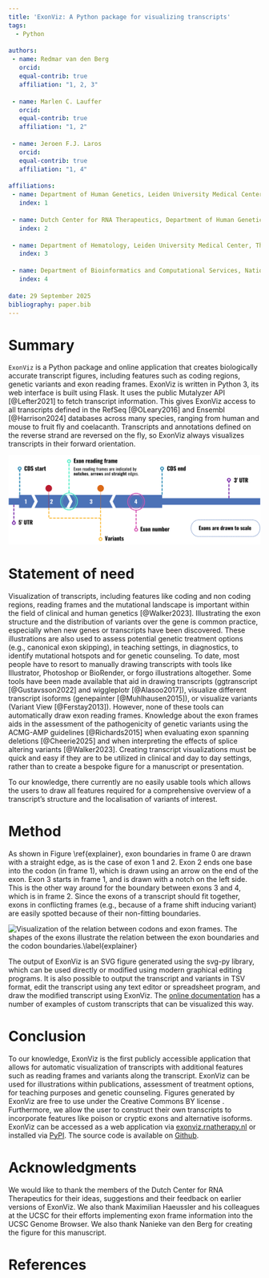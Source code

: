 ```yaml
---
title: 'ExonViz: A Python package for visualizing transcripts'
tags:
  - Python

authors:
 - name: Redmar van den Berg
   orcid:
   equal-contrib: true
   affiliation: "1, 2, 3"

 - name: Marlen C. Lauffer
   orcid:
   equal-contrib: true
   affiliation: "1, 2"

 - name: Jeroen F.J. Laros
   orcid:
   equal-contrib: true
   affiliation: "1, 4"

affiliations:
 - name: Department of Human Genetics, Leiden University Medical Center, The Netherlands
   index: 1

 - name: Dutch Center for RNA Therapeutics, Department of Human Genetics, Leiden University Medical Center, The Netherlands
   index: 2

 - name: Department of Hematology, Leiden University Medical Center, The Netherlands
   index: 3

 - name: Department of Bioinformatics and Computational Services, National Institute of Public Health and the Environment, The Netherlands
   index: 4

date: 29 September 2025
bibliography: paper.bib
---
```


# Summary

`ExonViz` is a Python package and online application that creates biologically
accurate transcript figures, including features such as coding regions, genetic
variants and exon reading frames. ExonViz is written in Python 3, its web
interface is built using Flask. It uses the public Mutalyzer API [@Lefter2021]
to fetch transcript information. This gives ExonViz access to all transcripts
defined in the RefSeq [@OLeary2016] and Ensembl [@Harrison2024] databases
across many species, ranging from human and mouse to fruit fly and coelacanth.
Transcripts and annotations defined on the reverse strand are reversed on the
fly, so ExonViz always visualizes transcripts in their forward orientation.

![Example transcript highlighting ExonViz features\label{abstract}](docs/figures/abstract.svg)

# Statement of need
Visualization of transcripts, including features like coding and non coding
regions, reading frames and the mutational landscape is important within the
field of clinical and human genetics [@Walker2023]. Illustrating the
exon structure and the distribution of variants over the gene is common
practice, especially when new genes or transcripts have been discovered. These
illustrations are also used to assess potential genetic treatment options
(e.g., canonical exon skipping), in teaching settings, in diagnostics, to
identify mutational hotspots and for genetic counseling. To date, most people
have to resort to manually drawing transcripts with tools like Illustrator,
Photoshop or BioRender, or forgo illustrations altogether. Some tools have been
made available that aid in drawing transcripts (ggtranscript [@Gustavsson2022]
and wiggleplotr [@Alasoo2017]), visualize different transcript isoforms
(genepainter [@Muhlhausen2015]), or visualize variants (Variant View
[@Ferstay2013]). However, none of these tools can
automatically draw exon reading frames. Knowledge about the exon frames aids in
the assessment of the pathogenicity of genetic variants using the ACMG-AMP
guidelines [@Richards2015] when evaluating exon spanning deletions
[@Cheerie2025] and when interpreting the effects of splice altering
variants [@Walker2023]. Creating transcript visualizations must be
quick and easy if they are to be utilized in clinical and day to day settings,
rather than to create a bespoke figure for a manuscript or presentation.

To our knowledge, there currently are no easily usable tools which allows the
users to draw all features required for a comprehensive overview of a
transcript’s structure and the localisation of variants of interest.

# Method
As shown in Figure \ref{explainer}, exon boundaries in frame 0 are drawn with a
straight edge, as is the case of exon 1 and 2. Exon 2 ends one base into the
codon (in frame 1), which is drawn using an arrow on the end of the exon. Exon
3 starts in frame 1, and is drawn with a notch on the left side. This is the
other way around for the boundary between exons 3 and 4, which is in frame 2.
Since the exons of a transcript should fit together, exons in conflicting
frames (e.g., because of a frame shift inducing variant) are easily spotted
because of their non-fitting boundaries.

![Visualization of the relation between codons and exon frames. The shapes of
the exons illustrate the relation between the exon boundaries and the codon
boundaries.\label{explainer}](docs/figures/exonviz-explainer.svg)

The output of ExonViz is an SVG figure generated using the svg-py library,
which can be used directly or modified using modern graphical editing programs.
It is also possible to output the transcript and variants in TSV format, edit
the transcript using any text editor or spreadsheet program, and draw the
modified transcript using ExonViz. The [online
documentation](https://exonviz.readthedocs.io/en/latest/examples.html) has a
number of examples of custom transcripts that can be visualized this way.

# Conclusion
To our knowledge, ExonViz is the first publicly accessible application that
allows for automatic visualization of transcripts with additional features such
as reading frames and variants along the transcript. ExonViz can be used for
illustrations within publications, assessment of treatment options, for
teaching purposes and genetic counseling. Figures generated by ExonViz are free
to use under the Creative Commons BY license . Furthermore, we allow the user
to construct their own transcripts to incorporate features like poison or
cryptic exons and alternative isoforms. ExonViz can be accessed as a web
application via [exonviz.rnatherapy.nl](https://exonviz.rnatherapy.nl) or
installed via [PyPI](https://pypi.org/project/exonviz/). The source code is
available on [Github](https://github.com/DCRT-LUMC/exonviz).

# Acknowledgments
We would like to thank the members of the Dutch Center for RNA Therapeutics for
their ideas, suggestions and their feedback on earlier versions of ExonViz. We
also thank Maximilian Haeussler and his colleagues at the UCSC for their
efforts implementing exon frame information into the UCSC Genome Browser. We
also thank Nanieke van den Berg for creating the figure for this manuscript.

# References
